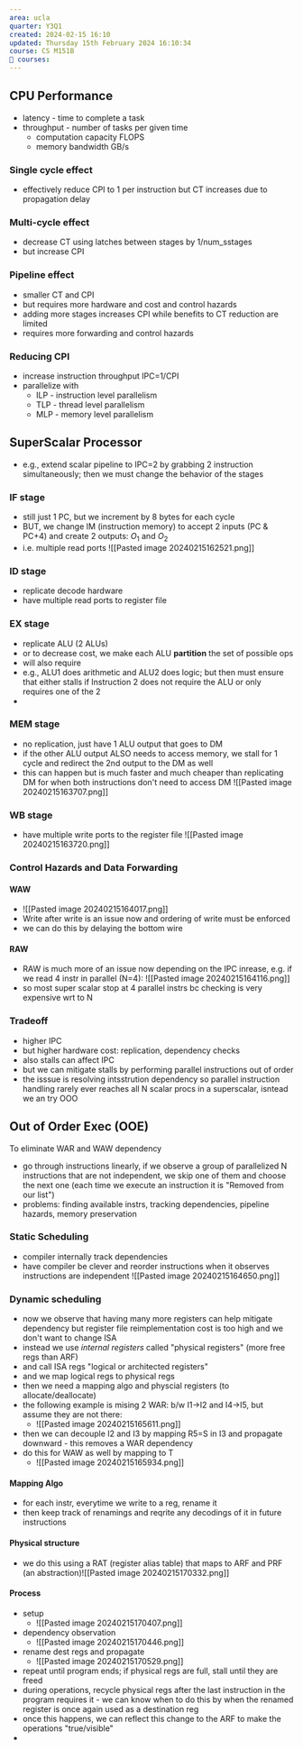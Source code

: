 ```yaml
---
area: ucla
quarter: Y3Q1
created: 2024-02-15 16:10
updated: Thursday 15th February 2024 16:10:34
course: CS M151B
📕 courses:
---
```

## CPU Performance
- latency - time to complete a task
- throughput - number of tasks per given time
	- computation capacity FLOPS
	- memory bandwidth GB/s
### Single cycle effect
- effectively reduce CPI to 1 per instruction but CT increases due to propagation delay
### Multi-cycle effect
- decrease CT using latches between stages by 1/num_sstages
- but increase CPI
### Pipeline effect
- smaller CT and CPI
- but requires more hardware and cost and control hazards
- adding more stages increases CPI while benefits to CT reduction are limited
- requires more forwarding and control hazards
### Reducing CPI
- increase instruction throughput IPC=1/CPI
- parallelize with
	- ILP - instruction level parallelism
	- TLP - thread level parallelism
	- MLP - memory level parallelism
## SuperScalar Processor
- e.g., extend scalar pipeline to IPC=2 by grabbing 2 instruction simultaneously; then we must change the behavior of the stages
### IF stage
- still just 1 PC, but we increment by 8 bytes for each cycle
- BUT, we change IM (instruction memory) to accept 2 inputs (PC & PC+4) and create 2 outputs: $O_1$ and $O_2$
- i.e. multiple read ports ![[Pasted image 20240215162521.png]]
### ID stage
- replicate decode hardware
- have multiple read ports to register file
### EX stage
- replicate ALU (2 ALUs)
- or to decrease cost, we make each ALU **partition** the set of possible ops
- will also require 
- e.g., ALU1 does arithmetic and ALU2 does logic; but then must ensure that either stalls if Instruction 2 does not require the ALU or only requires one of the 2
- 
### MEM stage
- no replication, just have 1 ALU output that goes to DM
- if the other ALU output ALSO needs to access memory, we stall for 1 cycle and redirect the 2nd output to the DM as well
- this can happen but is much faster and much cheaper than replicating DM for when both instructions don't need to access DM ![[Pasted image 20240215163707.png]]
### WB stage
- have multiple write ports to the register file ![[Pasted image 20240215163720.png]]
### Control Hazards and Data Forwarding
#### WAW
- ![[Pasted image 20240215164017.png]]
- Write after write is an issue now and ordering of write must be enforced
- we can do this by delaying the bottom wire
#### RAW
- RAW is much more of an issue now depending on the IPC inrease, e.g. if we read 4 instr in parallel (N=4): ![[Pasted image 20240215164116.png]]
- so most super scalar stop at 4 parallel instrs bc checking is very expensive wrt to N
### Tradeoff
- higher IPC
- but higher hardware cost: replication, dependency checks
- also stalls can affect IPC
- but we can mitigate stalls by performing parallel instructions out of order
- the isssue is resolving intsstrution dependency so parallel instruction handling rarely ever reaches all N scalar procs in a superscalar, isntead we an try OOO
## Out of Order Exec (OOE)
To eliminate WAR and WAW dependency
- go through instructions linearly, if we observe a group of parallelized N instructions that are not independent, we skip one of them and choose the next one (each time we execute an instruction it is "Removed from our list")
- problems: finding available instrs, tracking dependencies, pipeline hazards, memory preservation
### Static Scheduling
- compiler internally track dependencies
- have compiler be clever and reorder instructions when it observes instructions are independent ![[Pasted image 20240215164650.png]]
### Dynamic scheduling
- now we observe that having many more registers can help mitigate dependency but register file reimplementation cost is too high and we don't want to change ISA
- instead we use *internal registers* called "physical registers" (more free regs than ARF)
- and call ISA regs "logical or architected registers"
- and we map logical regs to physical regs
- then we need a mapping algo and physcial registers (to allocate/deallocate)
- the following example is mising 2 WAR: b/w I1->I2 and I4->I5, but assume they are not there: 
	- ![[Pasted image 20240215165611.png]]
- then we can decouple I2 and I3 by mapping R5=S in I3 and propagate downward - this removes a WAR dependency
- do this for WAW as well by mapping to T
	- ![[Pasted image 20240215165934.png]]
#### Mapping Algo
- for each instr, everytime we write to a reg, rename it
- then keep track of renamings and reqrite any decodings of it in future instructions
#### Physical structure
- we do this using a RAT (register alias table) that maps to ARF and PRF (an abstraction)![[Pasted image 20240215170332.png]]
#### Process
- setup
	- ![[Pasted image 20240215170407.png]]
- dependency observation
	- ![[Pasted image 20240215170446.png]]
- rename dest regs and propagate
	- ![[Pasted image 20240215170529.png]]
- repeat until program ends; if physical regs are full, stall until they are freed
- during operations, recycle physical regs after the last instruction in the program requires it - we can know when to do this by when the renamed register is once again used as a destination reg
- once this happens, we can reflect this change to the ARF to make the operations "true/visible"
- 